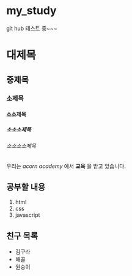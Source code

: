 # my_study
git hub 테스트 중~~~
# 대제목
## 중제목
### 소제목
#### 소소제목
##### 소소소제목
###### 소소소소제목

우리는 *acorn academy* 에서 **교육** 을 받고 있습니다.

## 공부할 내용
1. html
1. css
1. javascript

## 친구 목록
* 김구라
* 해골
* 원숭이
